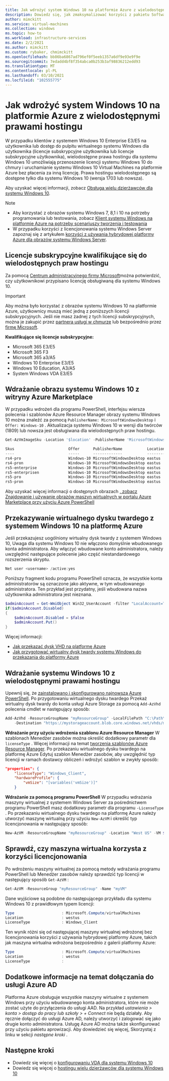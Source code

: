 ```yaml
---
title: Jak wdrożyć system Windows 10 na platformie Azure z wielodostępnymi prawami hostingu
description: Dowiedz się, jak zmaksymalizować korzyści z pakietu Software Assurance systemu Windows, aby zapewnić lokalne licencje na platformę Azure z wielodostępnymi prawami hostingu.
author: mimckitt
ms.service: virtual-machines
ms.collection: windows
ms.topic: how-to
ms.workload: infrastructure-services
ms.date: 2/2/2021
ms.author: mimckitt
ms.custom: rybaker, chmimckitt
ms.openlocfilehash: bb86ba6867ad796ef0f5eeb1357a6df9e93e9f9e
ms.sourcegitcommit: 7edadd4bf8f354abca0b253b3af98836212edd93
ms.translationtype: MT
ms.contentlocale: pl-PL
ms.lasthandoff: 03/10/2021
ms.locfileid: "102555775"
---
```

# <a name="how-to-deploy-windows-10-on-azure-with-multitenant-hosting-rights"></a>Jak wdrożyć system Windows 10 na platformie Azure z wielodostępnymi prawami hostingu 
W przypadku klientów z systemem Windows 10 Enterprise E3/E5 na użytkownika lub dostęp do pulpitu wirtualnego systemu Windows dla użytkownika (licencje subskrypcyjne użytkownika lub licencje subskrypcyjne użytkownika), wielodostępne prawa hostingu dla systemu Windows 10 umożliwiają przenoszenie licencji systemu Windows 10 do chmury i uruchamianie systemu Windows 10 Virtual Machines na platformie Azure bez płacenia za inną licencję. Prawa hostingu wielodostępnego są dostępne tylko dla systemu Windows 10 (wersja 1703 lub nowsza).

Aby uzyskać więcej informacji, zobacz [Obsługa wielu dzierżawców dla systemu Windows 10](https://www.microsoft.com/en-us/CloudandHosting/licensing_sca.aspx).

> [!NOTE]
> - Aby korzystać z obrazów systemu Windows 7, 8,1 i 10 na potrzeby programowania lub testowania, zobacz [Klient systemu Windows na platformie Azure na potrzeby scenariuszy tworzenia i testowania](client-images.md)
> - W przypadku korzyści z licencjonowania systemu Windows Server zapoznaj się z artykułem [korzyści z używania hybrydowej platformy Azure dla obrazów systemu Windows Server](hybrid-use-benefit-licensing.md).

## <a name="subscription-licenses-that-qualify-for-multitenant-hosting-rights"></a>Licencje subskrypcyjne kwalifikujące się do wielodostępnych praw hostingu

Za pomocą [Centrum administracyjnego firmy Microsoft](/microsoft-365/admin/admin-overview/about-the-admin-center)można potwierdzić, czy użytkownikowi przypisano licencję obsługiwaną dla systemu Windows 10.

> [!IMPORTANT]
> Aby można było korzystać z obrazów systemu Windows 10 na platformie Azure, użytkownicy muszą mieć jedną z poniższych licencji subskrypcyjnych. Jeśli nie masz żadnej z tych licencji subskrypcyjnych, można je zakupić przez [partnera usługi w chmurze](https://azure.microsoft.com/overview/choosing-a-cloud-service-provider/) lub bezpośrednio przez [firmę Microsoft](https://www.microsoft.com/microsoft-365?rtc=1).

**Kwalifikujące się licencje subskrypcyjne:**

-   Microsoft 365 E3/E5 
-   Microsoft 365 F3 
-   Microsoft 365 a3/A5 
-   Windows 10 Enterprise E3/E5
-   Windows 10 Education, A3/A5 
-   System Windows VDA E3/E5


## <a name="deploying-windows-10-image-from-azure-marketplace"></a>Wdrażanie obrazu systemu Windows 10 z witryny Azure Marketplace 
W przypadku wdrożeń dla programu PowerShell, interfejsu wiersza polecenia i szablonów Azure Resource Manager obrazy systemu Windows 10 można znaleźć za pomocą `PublisherName: MicrosoftWindowsDesktop` i `Offer: Windows-10` . Aktualizacja systemu Windows 10 w wersji dla twórców (1809) lub nowsza jest obsługiwana dla wielodostępnych praw hostingu. 

```powershell
Get-AzVmImageSku -Location '$location' -PublisherName 'MicrosoftWindowsDesktop' -Offer 'Windows-10'

Skus                        Offer      PublisherName           Location 
----                        -----      -------------           -------- 
rs4-pro                     Windows-10 MicrosoftWindowsDesktop eastus   
rs4-pron                    Windows-10 MicrosoftWindowsDesktop eastus   
rs5-enterprise              Windows-10 MicrosoftWindowsDesktop eastus   
rs5-enterprisen             Windows-10 MicrosoftWindowsDesktop eastus   
rs5-pro                     Windows-10 MicrosoftWindowsDesktop eastus   
rs5-pron                    Windows-10 MicrosoftWindowsDesktop eastus  
```

Aby uzyskać więcej informacji o dostępnych obrazach [, zobacz Znajdowanie i używanie obrazów maszyn wirtualnych w portalu Azure Marketplace przy użyciu Azure PowerShell](./cli-ps-findimage.md)

## <a name="uploading-windows-10-vhd-to-azure"></a>Przekazywanie wirtualnego dysku twardego z systemem Windows 10 na platformę Azure
Jeśli przekazujesz uogólniony wirtualny dysk twardy z systemem Windows 10, Uwaga dla systemu Windows 10 nie włączono domyślnie wbudowanego konta administratora. Aby włączyć wbudowane konto administratora, należy uwzględnić następujące polecenie jako część niestandardowego rozszerzenia skryptu.

```powershell
Net user <username> /active:yes
```

Poniższy fragment kodu programu PowerShell oznacza, że wszystkie konta administratorów są oznaczone jako aktywne, w tym wbudowanego administratora. Ten przykład jest przydatny, jeśli wbudowana nazwa użytkownika administratora jest nieznana.
```powershell
$adminAccount = Get-WmiObject Win32_UserAccount -filter "LocalAccount=True" | ? {$_.SID -Like "S-1-5-21-*-500"}
if($adminAccount.Disabled)
{
    $adminAccount.Disabled = $false
    $adminAccount.Put()
}
```
Więcej informacji: 
* [Jak przekazać dysk VHD na platformę Azure](upload-generalized-managed.md)
* [Jak przygotować wirtualny dysk twardy systemu Windows do przekazania do platformy Azure](prepare-for-upload-vhd-image.md)


## <a name="deploying-windows-10-with-multitenant-hosting-rights"></a>Wdrażanie systemu Windows 10 z wielodostępnymi prawami hostingu
Upewnij się, że [zainstalowano i skonfigurowano najnowszą Azure PowerShell](/powershell/azure/). Po przygotowaniu wirtualnego dysku twardego Przekaż wirtualny dysk twardy do konta usługi Azure Storage za pomocą `Add-AzVhd` polecenia cmdlet w następujący sposób:

```powershell
Add-AzVhd -ResourceGroupName "myResourceGroup" -LocalFilePath "C:\Path\To\myvhd.vhd" `
    -Destination "https://mystorageaccount.blob.core.windows.net/vhds/myvhd.vhd"
```


**Wdrażanie przy użyciu wdrożenia szablonu Azure Resource Manager** W szablonach Menedżer zasobów można określić dodatkowy parametr dla `licenseType` . Więcej informacji na temat [tworzenia szablonów Azure Resource Manager](../../azure-resource-manager/templates/template-syntax.md). Po przekazaniu wirtualnego dysku twardego na platformę Azure Edytuj szablon Menedżer zasobów, aby uwzględnić typ licencji w ramach dostawcy obliczeń i wdrożyć szablon w zwykły sposób:
```json
"properties": {
    "licenseType": "Windows_Client",
    "hardwareProfile": {
        "vmSize": "[variables('vmSize')]"
    }
```

**Wdrażanie za pomocą programu PowerShell** W przypadku wdrażania maszyny wirtualnej z systemem Windows Server za pośrednictwem programu PowerShell masz dodatkowy parametr dla programu `-LicenseType` . Po przekazaniu wirtualnego dysku twardego na platformę Azure należy utworzyć maszynę wirtualną przy użyciu `New-AzVM` i określić typ licencjonowania w następujący sposób:
```powershell
New-AzVM -ResourceGroupName "myResourceGroup" -Location "West US" -VM $vm -LicenseType "Windows_Client"
```

## <a name="verify-your-vm-is-utilizing-the-licensing-benefit"></a>Sprawdź, czy maszyna wirtualna korzysta z korzyści licencjonowania
Po wdrożeniu maszyny wirtualnej za pomocą metody wdrażania programu PowerShell lub Menedżer zasobów należy sprawdzić typ licencji w następujący sposób `Get-AzVM` :
```powershell
Get-AzVM -ResourceGroup "myResourceGroup" -Name "myVM"
```

Dane wyjściowe są podobne do następującego przykładu dla systemu Windows 10 z prawidłowym typem licencji:

```powershell
Type                     : Microsoft.Compute/virtualMachines
Location                 : westus
LicenseType              : Windows_Client
```

Ten wynik różni się od następującej maszyny wirtualnej wdrożonej bez licencjonowania korzyści z używania hybrydowej platformy Azure, takich jak maszyna wirtualna wdrożona bezpośrednio z galerii platformy Azure:

```powershell
Type                     : Microsoft.Compute/virtualMachines
Location                 : westus
LicenseType              :
```

## <a name="additional-information-about-joining-azure-ad"></a>Dodatkowe informacje na temat dołączania do usługi Azure AD
Platforma Azure obsługuje wszystkie maszyny wirtualne z systemem Windows przy użyciu wbudowanego konta administratora, które nie może zostać użyte do przyłączenia do usługi AAD. Na przykład *ustawienia > konta > dostęp do pracy lub szkoły > + Connect* nie będą działały. Aby ręcznie dołączyć do usługi Azure AD, należy utworzyć i zalogować się jako drugie konto administratora. Usługę Azure AD można także skonfigurować przy użyciu pakietu aprowizacji. Aby dowiedzieć się więcej, Skorzystaj z linku w sekcji *następne kroki* .

## <a name="next-steps"></a>Następne kroki
- Dowiedz się więcej o [konfigurowaniu VDA dla systemu Windows 10](/windows/deployment/vda-subscription-activation)
- Dowiedz się więcej o [hostingu wielu dzierżawców dla systemu Windows 10](https://www.microsoft.com/en-us/CloudandHosting/licensing_sca.aspx)